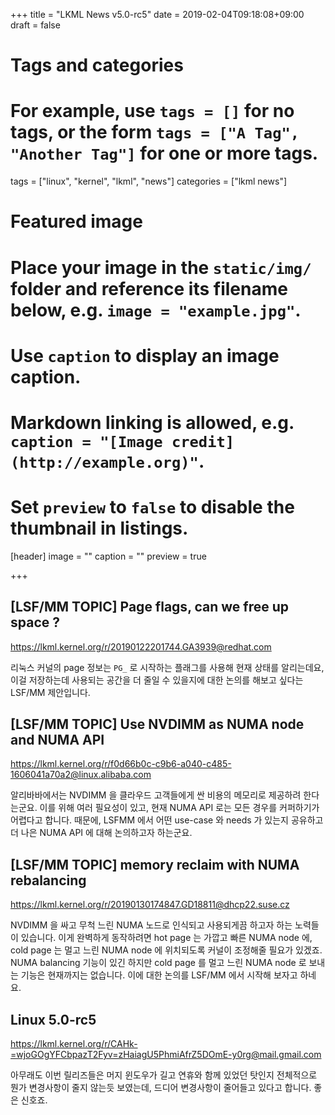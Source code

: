 +++
title = "LKML News v5.0-rc5"
date = 2019-02-04T09:18:08+09:00
draft = false

# Tags and categories
# For example, use `tags = []` for no tags, or the form `tags = ["A Tag", "Another Tag"]` for one or more tags.
tags = ["linux", "kernel", "lkml", "news"]
categories = ["lkml news"]

# Featured image
# Place your image in the `static/img/` folder and reference its filename below, e.g. `image = "example.jpg"`.
# Use `caption` to display an image caption.
#   Markdown linking is allowed, e.g. `caption = "[Image credit](http://example.org)"`.
# Set `preview` to `false` to disable the thumbnail in listings.
[header]
image = ""
caption = ""
preview = true

+++

[LSF/MM TOPIC] Page flags, can we free up space ?
-------------------------------------------------

https://lkml.kernel.org/r/20190122201744.GA3939@redhat.com

리눅스 커널의 page 정보는 `PG_` 로 시작하는 플래그를 사용해 현재 상태를
알리는데요, 이걸 저장하는데 사용되는 공간을 더 줄일 수 있을지에 대한 논의를
해보고 싶다는 LSF/MM 제안입니다.


[LSF/MM TOPIC] Use NVDIMM as NUMA node and NUMA API
---------------------------------------------------

https://lkml.kernel.org/r/f0d66b0c-c9b6-a040-c485-1606041a70a2@linux.alibaba.com

알리바바에서는 NVDIMM 을 클라우드 고객들에게 싼 비용의 메모리로 제공하려
한다는군요.  이를 위해 여러 필요성이 있고, 현재 NUMA API 로는 모든 경우를
커퍼하기가 어렵다고 합니다.  때문에, LSFMM 에서 어떤 use-case 와 needs 가
있는지 공유하고 더 나은 NUMA API 에 대해 논의하고자 하는군요.


[LSF/MM TOPIC] memory reclaim with NUMA rebalancing
---------------------------------------------------

https://lkml.kernel.org/r/20190130174847.GD18811@dhcp22.suse.cz

NVDIMM 을 싸고 무척 느린 NUMA 노드로 인식되고 사용되게끔 하고자 하는 노력들이
있습니다.  이게 완벽하게 동작하려면 hot page 는 가깝고 빠른 NUMA node 에, cold
page 는 멀고 느린 NUMA node 에 위치되도록 커널이 조정해줄 필요가 있겠죠.  NUMA
balancing 기능이 있긴 하지만 cold page 를 멀고 느린 NUMA node 로 보내는 기능은
현재까지는 없습니다.  이에 대한 논의를 LSF/MM 에서 시작해 보자고 하네요.


Linux 5.0-rc5
-------------

https://lkml.kernel.org/r/CAHk-=wjoGOgYFCbpazT2Fyv=zHaiagU5PhmiAfrZ5DOmE-y0rg@mail.gmail.com

아무래도 이번 릴리즈들은 머지 윈도우가 길고 연휴와 함께 있었던 탓인지
전체적으로 뭔가 변경사항이 줄지 않는듯 보였는데, 드디어 변경사항이 줄어들고
있다고 합니다.  좋은 신호죠.
